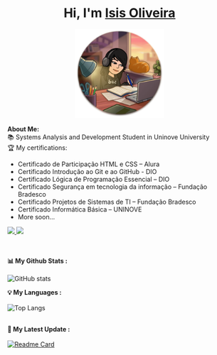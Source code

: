 # <h1 align="center">Hi, I'm <a href="https://github.com/isisoliveira">Isis Oliveira<a></h1>
    
<p align="center">
    <img width="200" src="https://github.com/isisoliveira/isisoliveira/blob/93486d72adc4a03e702cadd46fb38473db7a358c/studying%20(1).png">
</p>

<div>
<strong>About Me:</strong><br>
📚 Systems Analysis and Development Student in Uninove University<br>
🏆 My certifications: 
<ul> 
  <li>Certificado de Participação HTML e CSS – Alura</li>
  <li>Certificado Introdução ao Git e ao GitHub - DIO</li>   
  <li>Certificado Lógica de Programação Essencial – DIO</li>
  <li>Certificado Segurança em tecnologia da informação – Fundação Bradesco</li>
  <li>Certificado Projetos de Sistemas de TI – Fundação Bradesco</li>
  <li>Certificado Informática Básica – UNINOVE</li>
  <li>More soon...</li> 
</ul>
<a href="mailto:contato.isisoliveira@gmail.com"><img src="https://img.shields.io/badge/Gmail-D14836?style=for-the-badge&logo=gmail&logoColor=white"</a>
<a href="https://www.linkedin.com/in/oliveiraisis/"><img src="https://img.shields.io/badge/LinkedIn-0077B5?style=for-the-badge&logo=linkedin&logoColor=white"></a><br><br><br>

<strong>📊 My Github Stats :</strong><br><br>
![GitHub stats](https://github-readme-stats.vercel.app/api?username=isisoliveira&show_icons=true&theme=tokyonight)
<br>

<strong>💡 My Languages :</strong><br><br>
![Top Langs](https://github-readme-stats.vercel.app/api/top-langs/?username=isisoliveira&langs_count_private=true&theme=radical&card_width=445&layout=compact)<br><br>

<strong>🚀 My Latest Update :</strong><br><br>
[![Readme Card](https://github-readme-stats.vercel.app/api/pin/?username=isisoliveira&repo=isisoliveira&theme=radical)](https://github.com/isisoliveira/isisoliveira)
</div>

